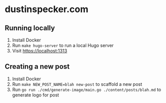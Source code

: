 # dustinspecker.com

## Running locally

1. Install Docker
1. Run `make hugo-server` to run a local Hugo server
1. Visit [https://localhost:1313](https://localhost:1313)

## Creating a new post

1. Install Docker
1. Run `make NEW_POST_NAME=blah new-post` to scaffold a new post
1. Run `go run ./cmd/generate-image/main.go ./content/posts/blah.md` to generate logo for post
